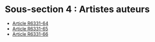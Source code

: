 # Sous-section 4 : Artistes auteurs

* [Article R6331-64](./LEGIARTI000029625316.md)
* [Article R6331-65](./LEGIARTI000026739567.md)
* [Article R6331-66](./LEGIARTI000026739573.md)
